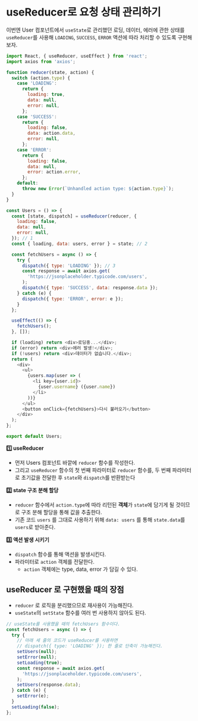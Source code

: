 # useReducer로 요청 상태 관리하기

이번엔 User 컴포넌트에서 `useState`로 관리했던 로딩, 데이터, 에러에 관한 상태를 
`useReducer`를 사용해 `LOADING`, `SUCCESS`, `ERROR` 액션에 따라 처리할 수 있도록 구현해보자. 

```js
import React, { useReducer, useEffect } from 'react';
import axios from 'axios';

function reducer(state, action) {
  switch (action.type) {
    case 'LOADING':
      return {
        loading: true,
        data: null,
        error: null,
      };
    case 'SUCCESS':
      return {
        loading: false,
        data: action.data,
        error: null,
      };
    case 'ERROR':
      return {
        loading: false,
        data: null,
        error: action.error,
      };
    default:
      throw new Error(`Unhandled action type: ${action.type}`);
  }
}

const Users = () => {
  const [state, dispatch] = useReducer(reducer, {
    loading: false,
    data: null,
    error: null,
  }); // 1
  const { loading, data: users, error } = state; // 2

  const fetchUsers = async () => {
    try {
      dispatch({ type: 'LOADING' }); // 3
      const response = await axios.get(
        'https://jsonplaceholder.typicode.com/users',
      );
      dispatch({ type: 'SUCCESS', data: response.data });
    } catch (e) {
      dispatch({ type: 'ERROR', error: e });
    }
  };

  useEffect(() => {
    fetchUsers();
  }, []);

  if (loading) return <div>로딩중...</div>;
  if (error) return <div>에러 발생!</div>;
  if (!users) return <div>데이터가 없습니다.</div>;
  return (
    <div>
      <ul>
        {users.map(user => (
          <li key={user.id}>
            {user.username} ({user.name})
          </li>
        ))}
      </ul>
      <button onClick={fetchUsers}>다시 불러오기</button>
    </div>
  );
};

export default Users;
```

**1️⃣ useReducer**
- 먼저 Users 컴포넌트 바깥에 `reducer` 함수를 작성한다.
- 그리고 `useReducer` 함수의 첫 번째 파라미터로 `reducer` 함수를, 두 번째 파라미터로 초기값을 전달한 후 `state`와 `dispatch`를 반환받는다 
  
**2️⃣ state 구조 분해 할당**
- `reducer` 함수에서 `action.type`에 따라 리턴된 **객체**가 `state`에 담기게 될 것이므로 구조 분해 할당을 통해 값을 추출한다. 
- 기존 코드 `users` 를 그대로 사용하기 위해 `data: users` 를 통해 `state.data`를 `users`로 받아준다. 

**3️⃣ 액션 발생 시키기**
- `dispatch` 함수를 통해 액션을 발생시킨다. 
- 파라미터로 `action` 객체를 전달한다. 
  - `action` 객체에는 type, data, error 가 담길 수 있다. 



## useReducer 로 구현했을 때의 장점

- `reducer` 로 로직을 분리했으므로 재사용이 가능해진다.  
- `useState`의 `setState` 함수를 여러 번 사용하지 않아도 된다. 
  
```js
// useState를 사용했을 때의 fetchUsers 함수이다. 
const fetchUsers = async () => { 
  try {
    // 아래 세 줄의 코드가 useReducer를 사용하면  
    // dispatch({ type: 'LOADING' }); 한 줄로 단축이 가능해진다. 
    setUsers(null);
    setError(null);
    setLoading(true);
    const response = await axios.get(
      'https://jsonplaceholder.typicode.com/users',
    );
    setUsers(response.data);
  } catch (e) {
    setError(e);
  }
  setLoading(false);  
};
```